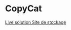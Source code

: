 # CopyCat

<a href="https://codefliers.github.io/CopyCat/Site-de-Stockage-ContientPlus/">Live solution Site de stockage</a>
